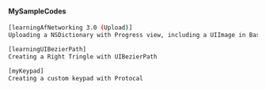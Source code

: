 #### MySampleCodes
```sh
[learningAfNetworking 3.0 (Upload)]
Uploading a NSDictionary with Progress view, including a UIImage in Base64 String format.
```
```sh
[learningUIBezierPath]
Creating a Right Tringle with UIBezierPath
```
```sh
[myKeypad]
Creating a custom keypad with Protocal
```